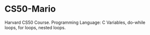 # CS50-Mario
Harvard CS50 Course.
Programming Language: C
Variables, do-while loops, for loops, nested loops.

